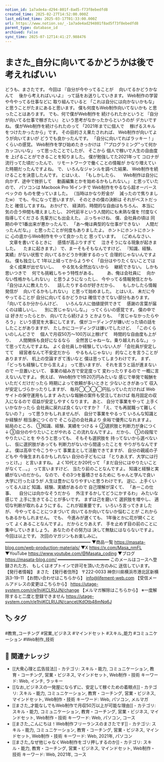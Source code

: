 ```yaml
---
notion_id: 1a7ade4a-d294-801f-8ad5-f73f8ebedfd8
created_time: 2025-02-27T14:52:00.000Z
last_edited_time: 2025-03-17T01:33:00.000Z
url: https://www.notion.so/_-1a7ade4ad294801f8ad5f73f8ebedfd8
parent_type: database_id
archived: False
sync_time: 2025-07-12T14:41:27.988476
---
```


# まさた_自分に向いてるかどうかは後で考えればいい

どうも、まさたです。
今回は
『自分が今やってることが
　向いてるかどうかなんて
　後から考えればいいよ』
って話をお送りしていきます。
Web制作の学習や今やってる仕事などに
取り組んでいると
「これは自分には向かないかもな」
と思うことがたまにあると思います。
僕も何度もWeb制作向いてないかも
と思ったことはあります。
でも、何で僕がWeb制作を
続けられたかというと
『自分が向いてる仕事で稼ぎたい』
という思考がなかったからというのが
デカいですね。
僕がWeb制作を続けられたのって
「2021年までに個人で
　稼げるスキルをつけたかったから」です。
その目的さえ果たされれば、
Web制作が向いてようが向いてまいが
どうでも良かったんです。
「自分に向いてればラッキー！」
くらいの感覚。
Web制作を学び始めたきっかけは
「"プログラミング"って何かカッコいいな」
って思ったことでしたが、
そこから
個人で稼いで人生の自由度を
上げることができることを知りました。
僕が勉強してた2021年って
コロナが流行ってた頃だったんで、
リモートワークで働くことの情報が
かなり増えていた時期だったんですよね。
で、
いろんなジャンルを調べた結果、
Web制作を続けることを決意したんです。
とはいえ、
「もしかしたら、
　Web制作は自分に向かず、途中で挫折して
　動画編集とかを始めるかもしれない。」
と思っていたので、
パソコンは
Macbook Pro 16インチで
Web制作をやるなら超オーバースペックの
ものを使っていました。
（当時はかなり貯金が
　減ったので焦りましたw）
でも、今になって思いますが、
そのときの僕の決断は
それがベストだったと
確信してますね。
おかげで、
経済的、時間的な自由はもちろん、
本当に気の合う仲間も増えましたし、
20代前半という人間的にも未熟な僕を
忖度なく指導してくださる
先輩方にも出会えた。
ぶっちゃけね、
僕、会社員の頃は
同期の中で1番出来が悪かったんで、
「あ〜俺は典型的な仕事ができない
　人間だったんだな。」
と思ったことが何度もありましたよ。
ホントにホントにホントに
心の底からWeb制作をやって良かったと
思っています。
（ごめんなさい、
　文章を書いてるときに
　感情が高ぶりすぎて
　泣きそうになる現象が起きました。
　たまに起きます。）
で、まーそもそもなんですけど、
『知識、経験、実績』がない状態で
向いてるかどうか判断するのって
合理的じゃないんですよね。
僕も独立して
1年以上経ってからようやく
「自分はやりたくないことでは
　全く成果が出せないし、
　やる気も全然出ないから
　継続できない。
しかも思いつきで
　何でも挑戦しちゃう特性がある。
　
　あ、俺は会社員に
　向かない性格かもしれない」
と思うようになったし、
今やってる情報発信とかも
「自分は人に教えたり、
　話したりするのが好きだから、
　もしかしたら情報発信が
　向いてるかもしれない」
と思って始めました。
とはいえ、
未だに今やってることが
自分に向いてるかどうかは
確信できてない部分もあります。
「向いてるか分からんけど、
　いろんな人に価値提供できて
　感謝の言葉が届くのは嬉しいし、
　別に苦じゃないしな。」
ってくらいの感覚です。
僕の中では
好きだったらとか、
向いてたら続けよう
とかよりも、
「苦じゃなかったらやろう」
という感覚を大事にしてます。
僕がコーディングが嫌いだった頃の話を
したことがありますが、
たしかにコーディングは嫌いでしたけど、
「このくらいのしんどさで
　個人で月収50万〜100万以上稼げて
　時間的な自由度も上がり、
　人間関係も良好になるなら
　全然苦じゃねーな。乗り越えれるな。」
って思ってたんですよね。
よく会社員しか経験していない人が
「会社員が安定してて
　経営者なんて不安定だから
　やるもんじゃない」
的なことを言うことがありますが、
机上の空論すぎて浅いなと
僕は思ってしまうわけです。
まず、「どっちも経験してから言えよ」
って思いますが、
それを言うと話が進まないので
一旦置いといて、
事業の組み方で安定度って
変わったりするので
一概に言えないんですよ。
例えば、
Web制作で1件20万円みたいな
感じで単発で報酬をいただくだけだったら
時期によって依頼が多いときと
少ないときがあって
収入が安定しづらかったりしますが、
毎月◯◯◯◯円払っていただければ
Webサイトの保守運用もします
みたいな報酬の案件も受注しておけば
毎月固定の収入になるので
収益が安定しやすくなります。
あと、
自分で事業をやって
上手くいかなかったら
会社員に戻れば良くないですか？
「え、でも再就職って難しくないの？」
って思うかもしれませんが、
自分で事業をやるって
いろんな知識とか経験が
相当身につくので
そこら辺の会社員より
余裕で優秀になれますよ。
結局のところ、
①知識、経験、実績をつける
↓
②選択肢と判断力が身につく
↓
③自分のやりたいことがやれる
この流れなんですよ。
だから、
①の段階でやりたいことを
やろうと思っても、
そもそも選択肢を
持ってないから選べないし、
仮に選択肢があっても
判断力がないから間違ったことを
やりがちなんですよ。
僕は高卒で今こうやって
事業主として活動できてますが、
自分の親戚の子どもや
今後生まれるかもしれない
自分の子どもには
「とりあえず、大学には行っとけ。」
と言いますね。
よく10代とか20代って
「まだ自分にはやりたいことがなくて…。」
って言いますけど、
当たり前のことなんですよ。
知識と経験と実績がないのだから。
なので、その3つを蓄積させるために
ちゃんと学んで良い大学に行ったほうが
人生は豊かになりやすいと思うわけです。
逆に、上手くいってる人ほど
知識、経験、実績があるので
自己理解が深くて、
「あーこの仕事、
　自分には向かなそうだから
　外注するかしてどうにかするわ」
みたいな感じで
上手に生きてることが多いです。
まずは己を磨いて
選択肢を増やし、
適切な判断が取れるようにする。
これが超重要です。
いろいろ言ってきましたが、
今やってることにつまづいて
向いてるか向いてないか悩むことが
これからもあるかもしれません。
でも、
今進みが遅くても、
1年後とかに花が開くことって
よくあることなんですよ。
だからとりあえず、
手を止めず目の前のことに
集中していきましょう。
あなたのその努力は
決して無駄にはならないですよ。
今回は以上です。
次回のマガジンもお楽しみに。
━━━━━━━━━━━━━━━━━━━━
▼商品一覧
https://masata-blog.com/web-production-materials/
▼X
https://x.com/Masa_nmFL
▼YouTube
https://www.youtube.com/@Masata_coding
▼ブログ
https://masata-blog.com/
━━━━━━━━━━━━━━━━━━━━
このメールはコースへ登録された方、
もしくはオプトインで許可を頂いた方のみに
送信しています。
【発行者情報】
まさた
【発行者住所】
〒222-0033
神奈川県横浜市港北区新横浜3-19-11
【お問い合わせはこちらから】
info@lifement-web.com
【受信メールアドレスの変更はこちらから】
https://utage-system.com/r/e1hijKCLRUJN/change
【メルマガ解除はこちらから】
※一度解除すると二度と登録できません
https://utage-system.com/r/e1hijKCLRUJN/cancel/KdOtb48mNq6J

## 🏷️ タグ
#教育_コーチング #営業_ビジネス #マインドセット #スキル_能力 #コミュニケーション #Web制作_技術

## 🔗 関連ナレッジ
- [[大衆心理と広告技法]] - カテゴリ: スキル・能力, コミュニケーション, 教育・コーチング, 営業・ビジネス, マインドセット, Web制作・技術 キーワード: Web, インチ, ラッキー
- [[なお_ビジネスの一発屋にならずに、安定して稼ぐための着眼点]] - カテゴリ: スキル・能力, コミュニケーション, 教育・コーチング, 営業・ビジネス, マインドセット, Web制作・技術 キーワード: Web, パソコン, メルマガ
- [[まさた_才能なしでもWeb制作で月収50万以上が可能な理由]] - カテゴリ: スキル・能力, コミュニケーション, 教育・コーチング, 営業・ビジネス, マインドセット, Web制作・技術 キーワード: Web, パソコン, コース
- [[まさた_こんにちは！Web制作フリーランスのまさたです]] - カテゴリ: スキル・能力, コミュニケーション, 教育・コーチング, 営業・ビジネス, マインドセット, Web制作・技術 キーワード: Web, 2021年, パソコン
- [[まさた_なぜ他じゃなくWeb制作をゴリ押しするのか]] - カテゴリ: スキル・能力, 教育・コーチング, 営業・ビジネス, マインドセット, Web制作・技術 キーワード: Web, 2021年, コース
